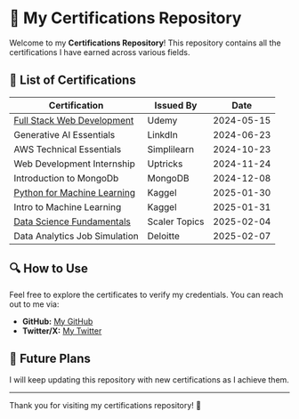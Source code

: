 # 📜 My Certifications Repository

Welcome to my **Certifications Repository**! This repository contains all the certifications I have earned across various fields.

## 📜 List of Certifications
| Certification | Issued By | Date |
|--------------|-----------|------|
| [Full Stack Web Development](https://www.udemy.com/certificate/UC-3b54c456-699c-4bbe-b273-9b0fd91d8d9c/)| Udemy | 2024-05-15 |
| Generative AI Essentials | LinkdIn | 2024-06-23 |
| AWS Technical Essentials | Simplilearn | 2024-10-23 |
| Web Development Internship | Uptricks | 2024-11-24 |
| Introduction to MongoDb | MongoDB | 2024-12-08 |
| [Python for Machine Learning](https://www.kaggle.com/learn/certification/ullaas/python) | Kaggel | 2025-01-30 |
| Intro to Machine Learning | Kaggel | 2025-01-31 |
| [Data Science Fundamentals](https://moonshot.scaler.com/s/li/XuIfhyDjfh) | Scaler Topics | 2025-02-04 |
| Data Analytics Job Simulation | Deloitte | 2025-02-07 |


## 🔍 How to Use
Feel free to explore the certificates to verify my credentials. You can reach out to me via:

- **GitHub:** [My GitHub](https://github.com/ullaslgd)
- **Twitter/X:** [My Twitter](#)

## 🚀 Future Plans
I will keep updating this repository with new certifications as I achieve them.

---

Thank you for visiting my certifications repository! 🎉


